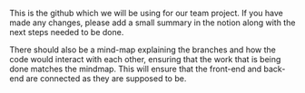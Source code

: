 This is the github which we will be using for our team project. If you have made any changes, please add a small summary in the notion along with the next steps needed to be done.

There should also be a mind-map explaining the branches and how the code would interact with each other, ensuring that the work that is being done matches the mindmap. This will ensure that the front-end and back-end are connected as they are supposed to be.
